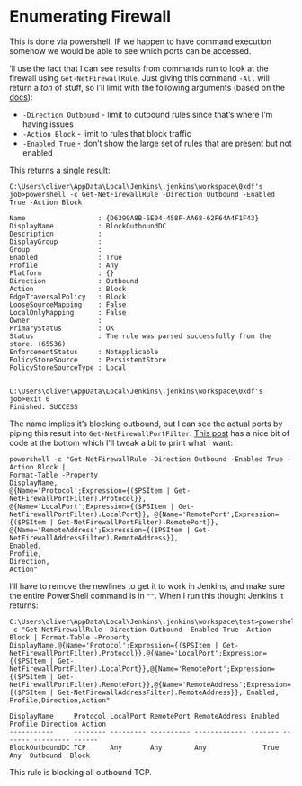 # Enumerating Firewall

This is done via powershell. IF we happen to have command execution somehow we would be able to see which ports can be accessed.&#x20;

’ll use the fact that I can see results from commands run to look at the firewall using `Get-NetFirewallRule`. Just giving this command `-All` will return a _ton_ of stuff, so I’ll limit with the following arguments (based on the [docs](https://docs.microsoft.com/en-us/powershell/module/netsecurity/get-netfirewallrule?view=windowsserver2022-ps)):

* `-Direction Outbound` - limit to outbound rules since that’s where I’m having issues
* `-Action Block` - limit to rules that block traffic
* `-Enabled True` - don’t show the large set of rules that are present but not enabled

This returns a single result:

```
C:\Users\oliver\AppData\Local\Jenkins\.jenkins\workspace\0xdf's job>powershell -c Get-NetFirewallRule -Direction Outbound -Enabled True -Action Block 

Name                  : {D6399A8B-5E04-458F-AA68-62F64A4F1F43}
DisplayName           : BlockOutboundDC
Description           : 
DisplayGroup          : 
Group                 : 
Enabled               : True
Profile               : Any
Platform              : {}
Direction             : Outbound
Action                : Block
EdgeTraversalPolicy   : Block
LooseSourceMapping    : False
LocalOnlyMapping      : False
Owner                 : 
PrimaryStatus         : OK
Status                : The rule was parsed successfully from the store. (65536)
EnforcementStatus     : NotApplicable
PolicyStoreSource     : PersistentStore
PolicyStoreSourceType : Local


C:\Users\oliver\AppData\Local\Jenkins\.jenkins\workspace\0xdf's job>exit 0 
Finished: SUCCESS
```

The name implies it’s blocking outbound, but I can see the actual ports by piping this result into `Get-NetFirewallPortFilter`. [This post](https://itluke.online/2018/11/27/how-to-display-firewall-rule-ports-with-powershell/) has a nice bit of code at the bottom which I’ll tweak a bit to print what I want:

```
powershell -c "Get-NetFirewallRule -Direction Outbound -Enabled True -Action Block |
Format-Table -Property 
DisplayName, 
@{Name='Protocol';Expression={($PSItem | Get-NetFirewallPortFilter).Protocol}},
@{Name='LocalPort';Expression={($PSItem | Get-NetFirewallPortFilter).LocalPort}}, @{Name='RemotePort';Expression={($PSItem | Get-NetFirewallPortFilter).RemotePort}},
@{Name='RemoteAddress';Expression={($PSItem | Get-NetFirewallAddressFilter).RemoteAddress}},
Enabled,
Profile,
Direction,
Action"
```

I’ll have to remove the newlines to get it to work in Jenkins, and make sure the entire PowerShell command is in `""`. When I run this thought Jenkins it returns:

```
C:\Users\oliver\AppData\Local\Jenkins\.jenkins\workspace\test>powershell -c "Get-NetFirewallRule -Direction Outbound -Enabled True -Action Block | Format-Table -Property DisplayName,@{Name='Protocol';Expression={($PSItem | Get-NetFirewallPortFilter).Protocol}},@{Name='LocalPort';Expression={($PSItem | Get-NetFirewallPortFilter).LocalPort}},@{Name='RemotePort';Expression={($PSItem | Get-NetFirewallPortFilter).RemotePort}},@{Name='RemoteAddress';Expression={($PSItem | Get-NetFirewallAddressFilter).RemoteAddress}}, Enabled, Profile,Direction,Action" 

DisplayName     Protocol LocalPort RemotePort RemoteAddress Enabled Profile Direction Action
-----------     -------- --------- ---------- ------------- ------- ------- --------- ------
BlockOutboundDC TCP      Any       Any        Any              True     Any  Outbound  Block
```

This rule is blocking all outbound TCP.
